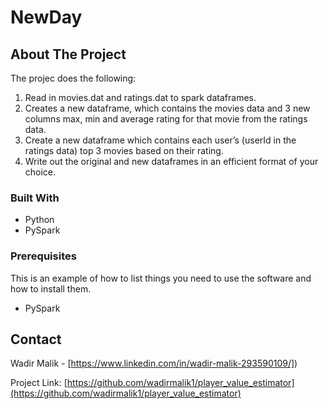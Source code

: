 # NewDay


<!-- ABOUT THE PROJECT -->
## About The Project

The projec does the following:
1. Read in movies.dat and ratings.dat to spark dataframes.
2. Creates a new dataframe, which contains the movies data and 3 new columns max, min and
average rating for that movie from the ratings data.
3. Create a new dataframe which contains each user’s (userId in the ratings data) top 3 movies
based on their rating.
4. Write out the original and new dataframes in an efficient format of your choice.



### Built With


* Python
* PySpark




### Prerequisites

This is an example of how to list things you need to use the software and how to install them.
* PySpark
 
 
 
<!-- USAGE EXAMPLES -->
<!-- ROADMAP -->


<!-- CONTACT -->
## Contact

Wadir Malik - [https://www.linkedin.com/in/wadir-malik-293590109/])

Project Link: [https://github.com/wadirmalik1/player_value_estimator](https://github.com/wadirmalik1/player_value_estimator)
